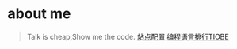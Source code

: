 # about me
> Talk is cheap,Show me the code.
[站点配置](https://skewb.gitee.io/vitepress/)
[编程语言排行TIOBE](https://www.tiobe.com/tiobe-index/)
